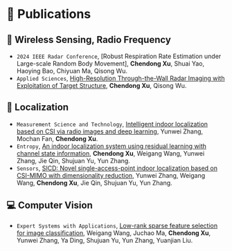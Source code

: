 
# 📝 Publications 
## 📡 Wireless Sensing, Radio Frequency
- ``2024 IEEE Radar Conference``, [Robust Respiration Rate Estimation under Large-scale Random Body Movement], **Chendong Xu**, Shuai Yao, Haoying Bao, Chiyuan Ma, Qisong Wu.
- ``Applied Sciences``, [High-Resolution Through-the-Wall Radar Imaging with Exploitation of Target Structure](https://www.mdpi.com/2076-3417/12/22/11684), **Chendong Xu**, Qisong Wu.

## 🧭 Localization 
- ``Measurement Science and Technology``, [Intelligent indoor localization based on CSI via radio images and deep learning](https://iopscience.iop.org/article/10.1088/1361-6501/acca39/meta), Yunwei Zhang, Mochan Fan, **Chendong Xu**.
- ``Entropy``, [An indoor localization system using residual learning with channel state information](https://www.mdpi.com/1099-4300/23/5/574), **Chendong Xu**, Weigang Wang, Yunwei Zhang, Jie Qin, Shujuan Yu, Yun Zhang.
- ``Sensors``, [SICD: Novel single-access-point indoor localization based on CSI-MIMO with dimensionality reduction](https://www.mdpi.com/1424-8220/21/4/1325), Yunwei Zhang, Weigang Wang, **Chendong Xu**, Jie Qin, Shujuan Yu, Yun Zhang. 

## 💻 Computer Vision
- ``Expert Systems with Applications``, [Low-rank sparse feature selection for image classification](https://www.sciencedirect.com/science/article/pii/S0957417421010708), Weigang Wang, Juchao Ma, **Chendong Xu**, Yunwei Zhang, Ya Ding, Shujuan Yu, Yun Zhang, Yuanjian Liu.
